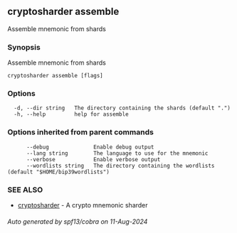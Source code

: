 ## cryptosharder assemble

Assemble mnemonic from shards

### Synopsis

Assemble mnemonic from shards

```
cryptosharder assemble [flags]
```

### Options

```
  -d, --dir string   The directory containing the shards (default ".")
  -h, --help         help for assemble
```

### Options inherited from parent commands

```
      --debug              Enable debug output
      --lang string        The language to use for the mnemonic
      --verbose            Enable verbose output
      --wordlists string   The directory containing the wordlists (default "$HOME/bip39wordlists")
```

### SEE ALSO

* [cryptosharder](cryptosharder.md)	 - A crypto mnemonic sharder

###### Auto generated by spf13/cobra on 11-Aug-2024
